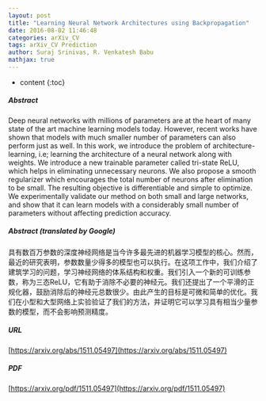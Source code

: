 ```yaml
---
layout: post
title: "Learning Neural Network Architectures using Backpropagation"
date: 2016-08-02 11:46:48
categories: arXiv_CV
tags: arXiv_CV Prediction
author: Suraj Srinivas, R. Venkatesh Babu
mathjax: true
---
```


* content
{:toc}

##### Abstract
Deep neural networks with millions of parameters are at the heart of many state of the art machine learning models today. However, recent works have shown that models with much smaller number of parameters can also perform just as well. In this work, we introduce the problem of architecture-learning, i.e; learning the architecture of a neural network along with weights. We introduce a new trainable parameter called tri-state ReLU, which helps in eliminating unnecessary neurons. We also propose a smooth regularizer which encourages the total number of neurons after elimination to be small. The resulting objective is differentiable and simple to optimize. We experimentally validate our method on both small and large networks, and show that it can learn models with a considerably small number of parameters without affecting prediction accuracy.

##### Abstract (translated by Google)
具有数百万参数的深度神经网络是当今许多最先进的机器学习模型的核心。然而，最近的研究表明，参数数量少得多的模型也可以执行。在这项工作中，我们介绍了建筑学习的问题，学习神经网络的体系结构和权重。我们引入一个新的可训练参数，称为三态ReLU，它有助于消除不必要的神经元。我们还提出了一个平滑的正规化器，鼓励消除后的神经元总数很少。由此产生的目标是可微和简单的优化。我们在小型和大型网络上实验验证了我们的方法，并证明它可以学习具有相当少量参数的模型，而不会影响预测精度。

##### URL
[https://arxiv.org/abs/1511.05497](https://arxiv.org/abs/1511.05497)

##### PDF
[https://arxiv.org/pdf/1511.05497](https://arxiv.org/pdf/1511.05497)

